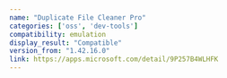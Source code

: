 ```yaml
---
name: "Duplicate File Cleaner Pro"
categories: ['oss', 'dev-tools']
compatibility: emulation
display_result: "Compatible"
version_from: "1.42.16.0"
link: https://apps.microsoft.com/detail/9P257B4WLHFK
---
```

